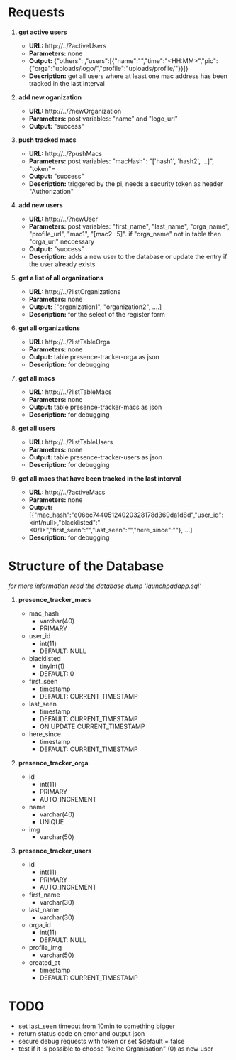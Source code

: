 # Requests
1. **get active users**
    - **URL:** http://../?activeUsers
    - **Parameters:** none
    - **Output:** {"others": <amountOtherTrackedMacs>,"users":[{"name":"<completeName>","time":"\<HH:MM>","pic":{"orga":"uploads\/logo\/<filename>","profile":"uploads\/profile\/<filename>"}}]}
    - **Description:** get all users where at least one mac address has been tracked in the last interval

2. **add new oganization**
    - **URL:** http://../?newOrganization
    - **Parameters:** post variables: "name" and "logo_url"
    - **Output:** "success"

3. **push tracked macs**
    - **URL:** http://../?pushMacs
    - **Parameters:** post variables: "macHash": "['hash1', 'hash2', ...]", "token"=<apiToken>
    - **Output:** "success"
    - **Description:** triggered by the pi, needs a security token as header "Authorization"

4. **add new users**
    - **URL:** http://../?newUser
    - **Parameters:** post variables: "first_name", "last_name", "orga_name", "profile_url", "mac1", "[mac2 -5]". if "orga_name" not in table then "orga_url" neccessary 
    - **Output:** "success"
    - **Description:** adds a new user to the database or update the entry if the user already exists

5. **get a list of all organizations**
    - **URL:** http://../?listOrganizations
    - **Parameters:** none
    - **Output:** ["organization1", "organization2", ....]
    - **Description:** for the select of the register form

6. **get all organizations**
    - **URL:** http://../?listTableOrga
    - **Parameters:** none
    - **Output:** table presence-tracker-orga as json
    - **Description:** for debugging

7. **get all macs**
    - **URL:** http://../?listTableMacs
    - **Parameters:** none
    - **Output:** table presence-tracker-macs as json
    - **Description:** for debugging

8. **get all users**
    - **URL:** http://../?listTableUsers
    - **Parameters:** none
    - **Output:** table presence-tracker-users as json
    - **Description:** for debugging
    
9. **get all macs that have been tracked in the last interval**
    - **URL:** http://../?activeMacs
    - **Parameters:** none
    - **Output:** [{"mac_hash":"e06bc74405124020328178d369da1d8d","user_id":<int/null>,"blacklisted":"<0/1>","first_seen":"<YYYY-MM-DD HH:MM:SS>","last_seen":"<YYYY-MM-DD HH:MM:SS>","here_since":"<YYYY-MM-DD HH:MM:SS>"}, ...]
    - **Description:** for debugging

# Structure of the Database
_for more information read the database dump 'launchpadapp.sql'_
1. **presence_tracker_macs**
	- mac_hash 		
	    - varchar(40)		
	    - PRIMARY
	- user_id		
	    - int(11) 		
	    - DEFAULT: NULL
	- blacklisted	
	    - tinyint(1)		
	    - DEFAULT: 0
	- first_seen	
	    - timestamp		
	    - DEFAULT: CURRENT_TIMESTAMP
	- last_seen		
	    - timestamp		
	    - DEFAULT: CURRENT_TIMESTAMP		
	    - ON UPDATE CURRENT_TIMESTAMP
	- here_since	
	    - timestamp		
	    - DEFAULT: CURRENT_TIMESTAMP

2. **presence_tracker_orga**
	- id 			
	    - int(11)			
	    - PRIMARY						
	    - AUTO_INCREMENT
	- name			
	    - varchar(40)		
	    - UNIQUE
	- img			
	    - varchar(50)
	
3. **presence_tracker_users**
	- id 
	    - int(11)
	    - PRIMARY		
	    - AUTO_INCREMENT
	- first_name
	    - varchar(30)
	- last_name	   
	    - varchar(30)
	- orga_id		
	    - int(11)			
	    - DEFAULT: NULL
	- profile_img	
	    - varchar(50)
	- created_at	
	    - timestamp		
	    - DEFAULT: CURRENT_TIMESTAMP
	
# TODO 
- set last_seen timeout from 10min to something bigger
- return status code on error and output json
- secure debug requests with token or set $default = false
- test if it is possible to choose "keine Organisation" (0) as new user